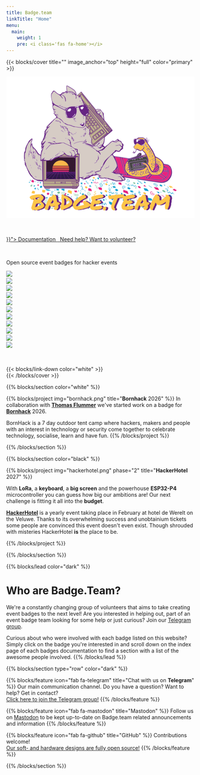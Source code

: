 ```yaml
---
title: Badge.team
linkTitle: "Home"
menu:
  main:
    weight: 1
    pre: <i class='fas fa-home'></i>
---
```


{{< blocks/cover title="" image_anchor="top" height="full" color="primary" >}}
<div class="mx-auto">
<img src="stamp_80s.svg" />
<p>&nbsp;</p>
<a class="btn btn-lg btn-primary mr-3 mb-4" href="{{< relref "/docs" >}}">
Documentation <i class="fas fa-arrow-alt-circle-right ml-2"></i>
</a>
<a class="btn btn-lg btn-secondary mr-3 mb-4" href="https://t.me/+StQpEWyhnb96Y88p">&nbsp;
Need help? Want to volunteer? <i class="fab fa-telegram ml-2 "></i>
</a>
<p>&nbsp;</p>
<p class="font-weight-bold">Open source event badges for hacker events</p>
<div class="homepage_badges">
<div><a href="/docs/badges/konsool/"><img src="/docs/badges/konsool/konsool.svg"/></a></div>
<div><a href="/docs/badges/hackerhotel-2024/"><img src="/docs/badges/hackerhotel-2024/hackerhotel2024.svg"/></a></div>
<div><a href="/docs/badges/mch2022/"><img src="/docs/badges/mch2022/mch2022.svg"/></a></div>
<div><a href="/docs/badges/sha2017/"><img src="/docs/badges/sha2017/sha2017.svg"/></a></div>
<div><a href="/docs/badges/hackerhotel-2020/"><img src="/docs/badges/hackerhotel-2020/hackerhotel2020.gif"/></a></div>
<div><a href="/docs/badges/hackerhotel-2019/"><img src="/docs/badges/hackerhotel-2019/hh2019.svg"/></a></div>
<div><a href="/docs/badges/campzone-2020/"><img src="/docs/badges/campzone-2020/cz2020.svg"/></a></div>
<div><a href="/docs/badges/campzone-2019/"><img src="/docs/badges/campzone-2019/cz2019.svg"/></a></div>
<div><a href="/docs/badges/disobey-2020/"><img src="/docs/badges/disobey-2020/badge.jpg"/></a></div>
<div><a href="/docs/badges/disobey-2019/"><img src="/docs/badges/disobey-2019/disobey2019.svg"/></a></div>
<div><a href="/docs/badges/eth0-2019/"><img src="/docs/badges/eth0-2019/eth0.svg"/></a></div>
</div>
<p>&nbsp;</p>
{{< blocks/link-down color="white" >}}
</div>
{{< /blocks/cover >}}

{{% blocks/section color="white" %}}

{{% blocks/project img="bornhack.png" title="**Bornhack** 2026" %}}
In collaboration with [**Thomas Flummer**](https://thomasflummer.com/) we've started work on a badge for [**Bornhack**](https://bornhack.dk) 2026.

BornHack is a 7 day outdoor tent camp where hackers, makers and people with an interest in technology or security come together to celebrate technology, socialise, learn and have fun.
{{% /blocks/project %}}

{{% /blocks/section %}}

{{% blocks/section color="black" %}}

{{% blocks/project img="hackerhotel.png" phase="2" title="**HackerHotel** 2027" %}}

With **LoRa**, a **keyboard**, a **big screen** and the powerhouse **ESP32-P4** microcontroller you can guess how big our ambitions are! Our next challenge is fitting it all into the **budget**.

[**HackerHotel**](https://hackerhotel.nl) is a yearly event taking place in February at hotel de Werelt on the Veluwe. Thanks to its overwhelming success and unobtainium tickets some people are convinced this event doesn't even exist. Though shrouded with misteries HackerHotel **is** the place to be.

{{% /blocks/project %}}

{{% /blocks/section %}}

{{% blocks/lead color="dark" %}}
<h1>Who are Badge.Team?</h1>

We're a constantly changing group of volunteers that aims to take creating event badges to the next level! Are you interested in helping out, part of an event badge team looking for some help or just curious? Join our [Telegram group](https://t.me/+StQpEWyhnb96Y88p).

Curious about who were involved with each badge listed on this website?<br />
Simply click on the badge you're interested in and scroll down on the index page of each badges documentation to find a section with a list of the awesome people involved.
{{% /blocks/lead %}}


{{% blocks/section type="row" color="dark" %}}

{{% blocks/feature icon="fab fa-telegram" title="Chat with us on **Telegram**" %}}
Our main communication channel. Do you have a question? Want to help? Get in contact?<br />
<a href="https://t.me/+StQpEWyhnb96Y88p">Click here to join the Telegram group!</a>
{{% /blocks/feature %}}

{{% blocks/feature icon="fab fa-mastodon" title="Mastodon" %}}
Follow us on <a href="https://hsnl.social/@badgeteam">Mastodon</a> to be kept up-to-date on Badge.team related announcements and information
{{% /blocks/feature %}}

{{% blocks/feature icon="fab fa-github" title="GitHub" %}}
Contributions welcome!<br />
<a href="https://github.com/badgeteam">Our soft- and hardware designs are fully open source!</a>
{{% /blocks/feature %}}

{{% /blocks/section %}}
